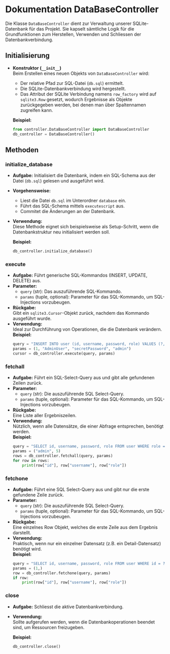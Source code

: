 # Dokumentation DataBaseController

Die Klasse `DataBaseController` dient zur Verwaltung unserer SQLite-Datenbank für das Projekt. Sie kapselt sämtliche Logik für die Grundfunktionen zum Herstellen, Verwenden und Schliessen der Datenbankverbindung.

## Initialisierung

- **Konstruktor (`__init__`)**  
  Beim Erstellen eines neuen Objekts von `DataBaseController` wird:
  - Der relative Pfad zur SQL-Datei (`db.sql`) ermittelt.  
  - Die SQLite-Datenbankverbindung wird hergestellt.
  - Das Attribut der SQLite Verbindung namens `row_factory` wird auf `sqlite3.Row` gesetzt, wodurch Ergebnisse als Objekte zurückgegeben werden, bei denen man über Spaltennamen zugreifen kann.
  
  **Beispiel:**
  ```python
  from controller.DataBaseController import DataBaseController
  db_controller = DataBaseController()
  ```

## Methoden

### initialize_database
- **Aufgabe:** Initialisiert die Datenbank, indem ein SQL-Schema aus der Datei (`db.sql`) gelesen und ausgeführt wird.
- **Vorgehensweise:** 
  - Liest die Datei `db.sql` im Unterordner `database` ein.
  - Führt das SQL-Schema mittels `executescript` aus.
  - Commitet die Änderungen an der Datenbank.
- **Verwendung:**  
  Diese Methode eignet sich beispielsweise als Setup-Schritt, wenn die Datenbankstruktur neu initialisiert werden soll.
  
  **Beispiel:**
  ```python
  db_controller.initialize_database()
  ```

### execute
- **Aufgabe:** Führt generische SQL-Kommandos (INSERT, UPDATE, DELETE) aus.
- **Parameter:**
  - `query` (str): Das auszuführende SQL-Kommando.
  - `params` (tuple, optional): Parameter für das SQL-Kommando, um SQL-Injections vorzubeugen.
- **Rückgabe:**  
  Gibt ein `sqlite3.Cursor`-Objekt zurück, nachdem das Kommando ausgeführt wurde.
- **Verwendung:**  
  Ideal zur Durchführung von Operationen, die die Datenbank verändern.  
  **Beispiel:**
  ```python
  query = "INSERT INTO user (id, username, password, role) VALUES (?, ?, ?, ?)"
  params = (1, "AdminUser", "secretPassword", "admin")
  cursor = db_controller.execute(query, params)
  ```

### fetchall
- **Aufgabe:** Führt ein SQL-Select-Query aus und gibt alle gefundenen Zeilen zurück.
- **Parameter:**
  - `query` (str): Die auszuführende SQL Select-Query.
  - `params` (tuple, optional): Parameter für das SQL-Kommando, um SQL-Injections vorzubeugen.
- **Rückgabe:**  
  Eine Liste aller Ergebniszeilen.
- **Verwendung:**  
  Nützlich, wenn alle Datensätze, die einer Abfrage entsprechen, benötigt werden.  
  **Beispiel:**
  ```python
  query = "SELECT id, username, password, role FROM user WHERE role = ? AND id > ?"
  params = ("admin", 5)
  rows = db_controller.fetchall(query, params)
  for row in rows:
      print(row["id"], row["username"], row["role"])
  ```

### fetchone
- **Aufgabe:** Führt eine SQL Select-Query aus und gibt nur die erste gefundene Zeile zurück.
- **Parameter:**
  - `query` (str): Die auszuführende SQL Select-Query.
  - `params` (tuple, optional): Parameter für das SQL-Kommando, um SQL-Injections vorzubeugen.
- **Rückgabe:**  
  Eine einzelnes Row Objekt, welches die erste Zeile aus dem Ergebnis darstellt.
- **Verwendung:**  
  Praktisch, wenn nur ein einzelner Datensatz (z.B. ein Detail-Datensatz) benötigt wird.  
  **Beispiel:**
  ```python
  query = "SELECT id, username, password, role FROM user WHERE id = ?"
  params = (1,)
  row = db_controller.fetchone(query, params)
  if row:
      print(row["id"], row["username"], row["role"])
  ```

### close
- **Aufgabe:** Schliesst die aktive Datenbankverbindung.
- **Verwendung:**  
  Sollte aufgerufen werden, wenn die Datenbankoperationen beendet sind, um Ressourcen freizugeben.
  
  **Beispiel:**
  ```python
  db_controller.close()
  ```